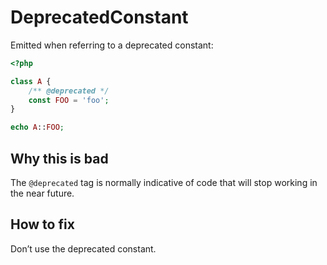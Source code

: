 # DeprecatedConstant

Emitted when referring to a deprecated constant:

```php
<?php

class A {
    /** @deprecated */
    const FOO = 'foo';
}

echo A::FOO;
```

## Why this is bad

The `@deprecated` tag is normally indicative of code that will stop working in the near future.

## How to fix

Don’t use the deprecated constant.
